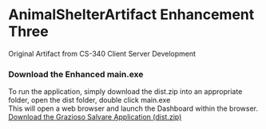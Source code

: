 # AnimalShelterArtifact Enhancement Three
Original Artifact from CS-340 Client Server Development


### Download the Enhanced main.exe
To run the application, simply download the dist.zip into an appropriate folder, open the dist folder, double click main.exe <br>
This will open a web browser and launch the Dashboard within the browser.<br>
[Download the Grazioso Salvare Application (dist.zip)](https://github.com/AnthonyBaratti/EnhancementThree/releases/latest)
